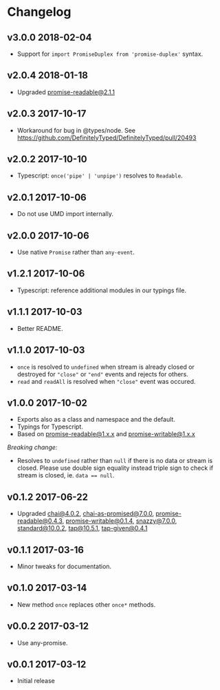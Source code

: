 # Changelog

## v3.0.0 2018-02-04

  * Support for `import PromiseDuplex from 'promise-duplex'` syntax.

## v2.0.4 2018-01-18

  * Upgraded promise-readable@2.1.1

## v2.0.3 2017-10-17

  * Workaround for bug in @types/node. See
    https://github.com/DefinitelyTyped/DefinitelyTyped/pull/20493

## v2.0.2 2017-10-10

  * Typescript: `once('pipe' | 'unpipe')` resolves to `Readable`.

## v2.0.1 2017-10-06

  * Do not use UMD import internally.

## v2.0.0 2017-10-06

  * Use native `Promise` rather than `any-event`.

## v1.2.1 2017-10-06

  * Typescript: reference additional modules in our typings file.

## v1.1.1 2017-10-03

  * Better README.

## v1.1.0 2017-10-03

  * `once` is resolved to `undefined` when stream is already closed or
    destroyed for `"close"` or `"end"` events and rejects for others.
  * `read` and `readAll` is resolved when `"close"` event was occured.

## v1.0.0 2017-10-02

  * Exports also as a class and namespace and the default.
  * Typings for Typescript.
  * Based on promise-readable@1.x.x and promise-writable@1.x.x

  _Breaking change:_

  * Resolves to `undefined` rather than `null` if there is no data or stream is
    closed. Please use double sign equality instead triple sign to check if
    stream is closed, ie. `data == null`.

## v0.1.2 2017-06-22

  * Upgraded chai@4.0.2, chai-as-promised@7.0.0, promise-readable@0.4.3,
    promise-writable@0.1.4, snazzy@7.0.0, standard@10.0.2, tap@10.5.1,
    tap-given@0.4.1

## v0.1.1 2017-03-16

  * Minor tweaks for documentation.

## v0.1.0 2017-03-14

  * New method `once` replaces other `once*` methods.

## v0.0.2 2017-03-12

  * Use any-promise.

## v0.0.1 2017-03-12

  * Initial release
